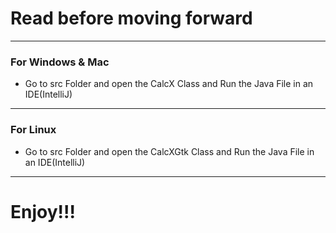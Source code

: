 # Read before moving forward

---
### For Windows & Mac
- Go to src Folder and open the CalcX Class and Run the Java File in an IDE(IntelliJ)
---
### For Linux
- Go to src Folder and open the CalcXGtk Class and Run the Java File in an IDE(IntelliJ)
---

# Enjoy!!! 
  
